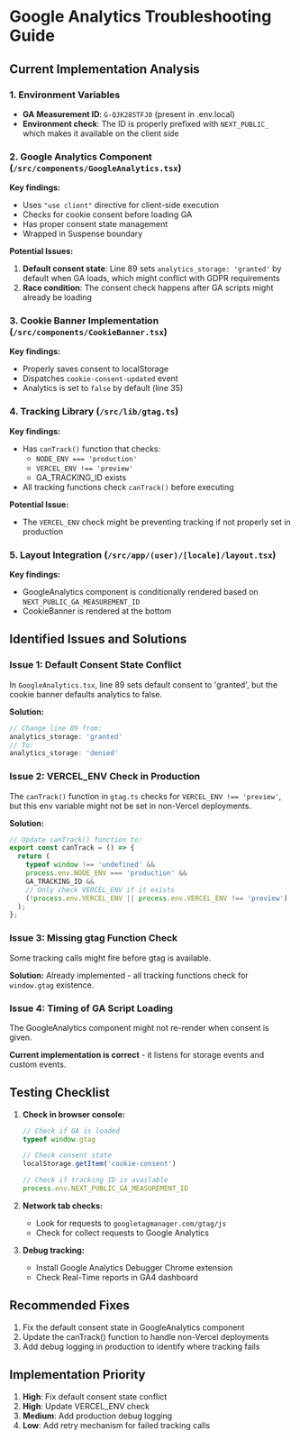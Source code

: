 # Google Analytics Troubleshooting Guide

## Current Implementation Analysis

### 1. Environment Variables
- **GA Measurement ID**: `G-QJK285TFJ0` (present in .env.local)
- **Environment check**: The ID is properly prefixed with `NEXT_PUBLIC_` which makes it available on the client side

### 2. Google Analytics Component (`/src/components/GoogleAnalytics.tsx`)
**Key findings:**
- Uses `"use client"` directive for client-side execution
- Checks for cookie consent before loading GA
- Has proper consent state management
- Wrapped in Suspense boundary

**Potential Issues:**
1. **Default consent state**: Line 89 sets `analytics_storage: 'granted'` by default when GA loads, which might conflict with GDPR requirements
2. **Race condition**: The consent check happens after GA scripts might already be loading

### 3. Cookie Banner Implementation (`/src/components/CookieBanner.tsx`)
**Key findings:**
- Properly saves consent to localStorage
- Dispatches `cookie-consent-updated` event
- Analytics is set to `false` by default (line 35)

### 4. Tracking Library (`/src/lib/gtag.ts`)
**Key findings:**
- Has `canTrack()` function that checks:
  - `NODE_ENV === 'production'`
  - `VERCEL_ENV !== 'preview'`
  - GA_TRACKING_ID exists
- All tracking functions check `canTrack()` before executing

**Potential Issue:**
- The `VERCEL_ENV` check might be preventing tracking if not properly set in production

### 5. Layout Integration (`/src/app/(user)/[locale]/layout.tsx`)
**Key findings:**
- GoogleAnalytics component is conditionally rendered based on `NEXT_PUBLIC_GA_MEASUREMENT_ID`
- CookieBanner is rendered at the bottom

## Identified Issues and Solutions

### Issue 1: Default Consent State Conflict
In `GoogleAnalytics.tsx`, line 89 sets default consent to 'granted', but the cookie banner defaults analytics to false.

**Solution:**
```typescript
// Change line 89 from:
analytics_storage: 'granted'
// To:
analytics_storage: 'denied'
```

### Issue 2: VERCEL_ENV Check in Production
The `canTrack()` function in `gtag.ts` checks for `VERCEL_ENV !== 'preview'`, but this env variable might not be set in non-Vercel deployments.

**Solution:**
```typescript
// Update canTrack() function to:
export const canTrack = () => {
  return (
    typeof window !== 'undefined' &&
    process.env.NODE_ENV === 'production' &&
    GA_TRACKING_ID &&
    // Only check VERCEL_ENV if it exists
    (!process.env.VERCEL_ENV || process.env.VERCEL_ENV !== 'preview')
  );
};
```

### Issue 3: Missing gtag Function Check
Some tracking calls might fire before gtag is available.

**Solution:**
Already implemented - all tracking functions check for `window.gtag` existence.

### Issue 4: Timing of GA Script Loading
The GoogleAnalytics component might not re-render when consent is given.

**Current implementation is correct** - it listens for storage events and custom events.

## Testing Checklist

1. **Check in browser console:**
   ```javascript
   // Check if GA is loaded
   typeof window.gtag
   
   // Check consent state
   localStorage.getItem('cookie-consent')
   
   // Check if tracking ID is available
   process.env.NEXT_PUBLIC_GA_MEASUREMENT_ID
   ```

2. **Network tab checks:**
   - Look for requests to `googletagmanager.com/gtag/js`
   - Check for collect requests to Google Analytics

3. **Debug tracking:**
   - Install Google Analytics Debugger Chrome extension
   - Check Real-Time reports in GA4 dashboard

## Recommended Fixes

1. Fix the default consent state in GoogleAnalytics component
2. Update the canTrack() function to handle non-Vercel deployments
3. Add debug logging in production to identify where tracking fails

## Implementation Priority

1. **High**: Fix default consent state conflict
2. **High**: Update VERCEL_ENV check
3. **Medium**: Add production debug logging
4. **Low**: Add retry mechanism for failed tracking calls
